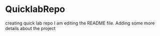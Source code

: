 # QuicklabRepo
creating quick lab repo
I am editing the README file. Adding some more details about the project
